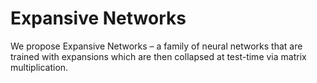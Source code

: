 # Expansive Networks

We propose Expansive Networks – a family of neural networks that are trained with expansions which are then collapsed at test-time via matrix multiplication. 
